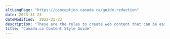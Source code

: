 ```yaml
---
altLangPage: "https://conception.canada.ca/guide-redaction"
date: 2023-31-23
dateModified:  2023-31-23
description: "These are the rules to create web content that can be easily found, understood and used."
title: "Canada.ca Content Style Guide"
---
```

